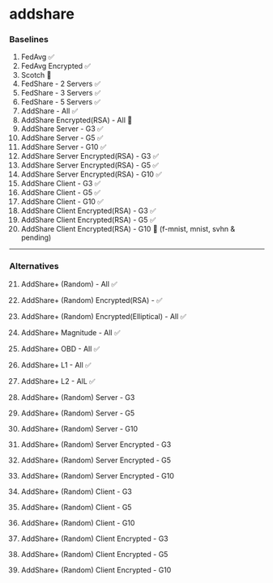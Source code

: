 # addshare

### Baselines
1. FedAvg ✅
2. FedAvg Encrypted ✅
3. Scotch  🔄
4. FedShare - 2 Servers  ✅
5. FedShare - 3 Servers ✅
6. FedShare - 5 Servers ✅
7. AddShare - All ✅
8. AddShare Encrypted(RSA) - All 🚫
9. AddShare Server - G3 ✅
10. AddShare Server - G5 ✅
11. AddShare Server - G10 ✅
12. AddShare Server Encrypted(RSA) - G3 ✅  
13. AddShare Server Encrypted(RSA) - G5 ✅  
14. AddShare Server Encrypted(RSA) - G10 ✅
15. AddShare Client - G3  ✅ 
16. AddShare Client - G5  ✅ 
17. AddShare Client - G10 ✅ 
18. AddShare Client Encrypted(RSA) - G3 ✅
19. AddShare Client Encrypted(RSA) - G5 ✅
20. AddShare Client Encrypted(RSA) - G10 🔄 (f-mnist, mnist, svhn & pending)
***

### Alternatives
21. AddShare+ (Random) - All  ✅
22. AddShare+ (Random) Encrypted(RSA) -  ✅
23. AddShare+ (Random) Encrypted(Elliptical) - All ✅
24. AddShare+ Magnitude - All ✅
25. AddShare+ OBD - All ✅
26. AddShare+ L1 - All ✅
27. AddShare+ L2 - AlL ✅

28. AddShare+ (Random) Server - G3 
29. AddShare+ (Random) Server - G5 
30. AddShare+ (Random) Server - G10 
31. AddShare+ (Random) Server Encrypted - G3 
32. AddShare+ (Random) Server Encrypted - G5 
33. AddShare+ (Random) Server Encrypted - G10 
34. AddShare+ (Random) Client - G3 
35. AddShare+ (Random) Client - G5 
36. AddShare+ (Random) Client - G10 
37. AddShare+ (Random) Client Encrypted - G3 
38. AddShare+ (Random) Client Encrypted - G5 
39. AddShare+ (Random) Client Encrypted - G10 


